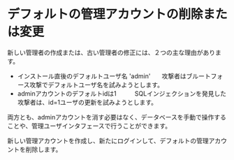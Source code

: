 # デフォルトの管理アカウントの削除または変更

新しい管理者の作成または、古い管理者の修正には、２つの主な理由があります。

* インストール直後のデフォルトユーザ名 'admin'　   攻撃者はブルートフォース攻撃でデフォルトユーザ名を試みようとします。
* adminアカウントのデフォルトidは1　　　SQLインジェクションを発見した攻撃者は、id=1ユーザの更新を試みようとします。

両方とも、adminアカウントを消す必要はなく、データベースを手動で操作することや、管理ユーザインタフェースで行うことができます。

新しい管理アカウントを作成し、新たにログインして、デフォルトの管理アカウントを削除します。

